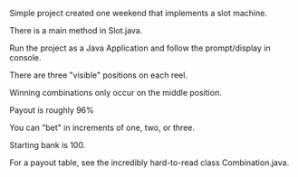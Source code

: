 Simple project created one weekend that implements a slot machine.

There is a main method in Slot.java.

Run the project as a Java Application and follow the prompt/display in console.

There are three "visible" positions on each reel.

Winning combinations only occur on the middle position.

Payout is roughly 96%

You can "bet" in increments of one, two, or three.

Starting bank is 100.

For a payout table, see the incredibly hard-to-read class Combination.java.